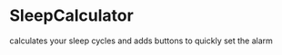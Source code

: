 SleepCalculator
===============

calculates your sleep cycles and adds buttons to quickly set the alarm
